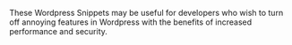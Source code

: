 These Wordpress Snippets may be useful for developers who wish to turn off annoying features in Wordpress with the benefits of increased performance and security.
